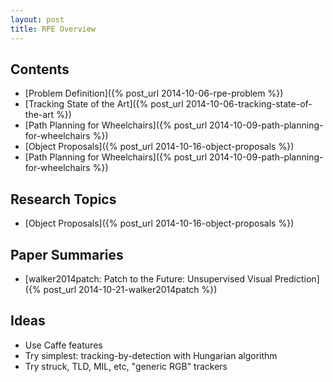 ```yaml
---
layout: post
title: RPE Overview
---
```


## Contents


- [Problem Definition]({% post_url 2014-10-06-rpe-problem %})
- [Tracking State of the Art]({% post_url 2014-10-06-tracking-state-of-the-art %})
- [Path Planning for Wheelchairs]({% post_url 2014-10-09-path-planning-for-wheelchairs %})
- [Object Proposals]({% post_url 2014-10-16-object-proposals %})
- [Path Planning for Wheelchairs]({% post_url 2014-10-09-path-planning-for-wheelchairs %})

## Research Topics
- [Object Proposals]({% post_url 2014-10-16-object-proposals %})

## Paper Summaries
- [walker2014patch: Patch to the Future: Unsupervised Visual Prediction]({% post_url 2014-10-21-walker2014patch %})



## Ideas

- Use Caffe features
- Try simplest: tracking-by-detection with Hungarian algorithm
- Try struck, TLD, MIL, etc, "generic RGB" trackers
